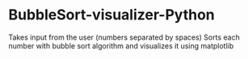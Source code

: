 # BubbleSort-visualizer-Python
Takes input from the user (numbers separated by spaces)
Sorts each number with bubble sort algorithm 
and visualizes it using matplotlib
